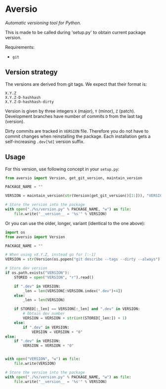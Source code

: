 # Aversio
_Automatic versioning tool for Python._

This is made to be called during 'setup.py' to obtain current package version.

Requirements:
- `git`


## Version strategy

The versions are derived from git tags. We expect that their format is:
```
X.Y.Z
X.Y.Z-D-hashhash
X.Y.Z-D-hashhash-dirty
```

Version is given by three integers `X` (major), `Y` (minor), `Z` (patch).
Development branches have number of commits `D` from the last tag (version).

Dirty commits are tracked in `VERSION` file. Therefore you do not have to commit changes when reinstalling the package. Each installation gets a self-increasing `.dev[%d]` version suffix.


## Usage

For this version, use following concept in your `setup.py`:
```python
from aversio import Version, get_git_version, maintain_version

PACKAGE_NAME = ""

VERSION = maintain_version(str(Version(get_git_version()[1:])), "VERSION")

# Store the version into the package
with open("./%s/version.py" % PACKAGE_NAME, "w") as file:
    file.write("__version__ = '%s'" % VERSION)
```


Or you can use the older, longer, variant (identical to the one above):
```python
import os
from aversio import Version

PACKAGE_NAME = ""

# When using vX.Y.Z, instead go for [:-1]
VERSION = str(Version(os.popen("git describe --tags --dirty --always").read()[1:-1]))

# Store dev version
if os.path.exists("VERSION"):
    STORED = open("VERSION", "r").read()

    if ".dev" in VERSION:
        _len = len(VERSION[:VERSION.index(".dev")+4])
    else:
        _len = len(VERSION)

    if STORED[:_len] == VERSION[:_len] and ".dev" in VERSION:
        # Obtain dev number
        VERSION = VERSION + str(int(STORED[_len:]) + 1)
    else:
        if ".dev" in VERSION:
            VERSION = VERSION + "0"
else:
    if ".dev" in VERSION:
        VERSION = VERSION + "0"


with open("VERSION", "w") as file:
    file.write(VERSION)

# Store the version into the package
with open("./%s/version.py" % PACKAGE_NAME, "w") as file:
    file.write("__version__ = '%s'" % VERSION)
```
